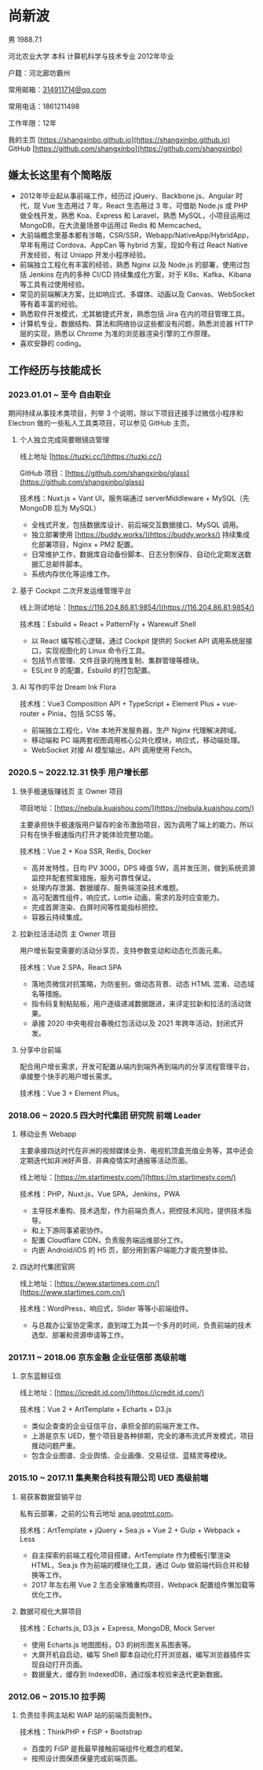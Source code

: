 # 尚新波

男 1988.7.1  

河北农业大学 本科 计算机科学与技术专业 2012年毕业

户籍：河北廊坊霸州

常用邮箱：[314911714@qq.com](mailto:314911714@qq.com)

常用电话：1861211498

工作年限：12年

我的主页 [https://shangxinbo.github.io](https://shangxinbo.github.io)  
GitHub [https://github.com/shangxinbo](https://github.com/shangxinbo) 

## 嫌太长这里有个简略版
- 2012年毕业起从事前端工作，经历过 jQuery、Backbone.js、Angular 时代，现 Vue 生态用过 7 年，React 生态用过 3 年，可借助 Node.js 或 PHP 做全栈开发，熟悉 Koa、Express 和 Laravel，熟悉 MySQL，小项目运用过 MongoDB，在大流量场景中运用过 Redis 和 Memcached。
- 大前端概念里基本都有涉略，CSR/SSR，Webapp/NativeApp/HybridApp，早年有用过 Cordova、AppCan 等 hybrid 方案，现如今有过 React Native 开发经验，有过 Uniapp 开发小程序经验。
- 前端独立工程化有丰富的经验，熟悉 Nginx 以及 Node.js 的部署，使用过包括 Jenkins 在内的多种 CI/CD 持续集成化方案，对于 K8s、Kafka、Kibana 等工具有过使用经验。
- 常见的前端解决方案，比如响应式、多媒体、动画以及 Canvas、WebSocket 等有着丰富的经验。
- 熟悉软件开发模式，尤其敏捷式开发，熟悉包括 Jira 在内的项目管理工具。
- 计算机专业，数据结构、算法和网络协议这些都没有问题，熟悉浏览器 HTTP 层的实现，熟悉以 Chrome 为准的浏览器渲染引擎的工作原理。
- 喜欢安静的 coding。

## 工作经历与技能成长
### 2023.01.01 ~ 至今 自由职业

期间持续从事技术类项目，列举 3 个说明，除以下项目还接手过微信小程序和 Electron 做的一些私人工具类项目，可以参见 GitHub 主页。

1. 个人独立完成简要眼镜店管理
   
    线上地址 [https://tuzki.cc/](https://tuzki.cc/) 
    
    GitHub 项目：[https://github.com/shangxinbo/glass](https://github.com/shangxinbo/glass)

    技术栈：Nuxt.js + Vant UI，服务端通过 serverMiddleware + MySQL（先 MongoDB 后为 MySQL）
   - 全栈式开发，包括数据库设计、前后端交互数据接口、MySQL 调用。
   - 独立部署使用 [https://buddy.works/](https://buddy.works/) 持续集成化部署项目，Nginx + PM2 配置。
   - 日常维护工作，数据库自动备份脚本、日志分割保存、自动化定期发送数据汇总邮件脚本。
   - 系统内存优化等运维工作。

2. 基于 Cockpit 二次开发运维管理平台
   
    线上测试地址：[https://116.204.86.81:9854/](https://116.204.86.81:9854/)

    技术栈：Esbuild + React + PatternFly + Warewulf Shell 
   - 以 React 编写核心逻辑，通过 Cockpit 提供的 Socket API 调用系统层接口，实现视图化的 Linux 命令行工具。
   - 包括节点管理、文件目录的拖拽复制、集群管理等模块。
   - ESLint 9 的配置，Esbuild 的打包配置。

3. AI 写作的平台 Dream Ink Flora
   
    技术栈：Vue3 Composition API + TypeScript + Element Plus + vue-router + Pinia，包括 SCSS 等。
   - 前端独立工程化，Vite 本地开发服务器，生产 Nginx 代理解决跨域。
   - 移动端和 PC 端两套视图调用核心公共化模块，响应式，移动端处理。
   - WebSocket 对接 AI 模型输出，API 调用使用 Fetch。


### 2020.5 ~ 2022.12.31 快手 用户增长部

1. 快手极速版赚钱页 主 Owner 项目
  
    项目地址：[https://nebula.kuaishou.com/](https://nebula.kuaishou.com/) 
    
    主要承担快手极速版用户留存的金币激励项目，因为调用了端上的能力，所以只有在快手极速版内打开才能体验完整功能。
    
    技术栈：Vue 2 + Koa SSR, Redis, Docker
   - 高并发特性，日均 PV 3000，DPS 峰值 5W，高并发压测，做到系统资源监控并配套预案措施，服务可靠性保证。
   - 处理内存泄漏、数据缓存、服务端渲染技术难题。
   - 高可配置性组件，响应式，Lottie 动画，需求的及时应变能力。
   - 完成首屏渲染、白屏时间等性能指标把控。
   - 容器云持续集成。

2. 拉新拉活活动页 主 Owner 项目

    用户增长裂变需要的活动分享页，支持参数变动和动态化页面元素。
  
    技术栈：Vue 2 SPA，React SPA
   - 落地页微信对抗策略，为防鉴别，做动态背景、动态 HTML 混淆、动态域名等措施。
   - 指令码复制粘贴板，用户逐级递减数据跟进，来评定拉新和拉活的活动效果。
   - 承接 2020 中央电视台春晚红包活动以及 2021 年跨年活动，封闭式开发。

3. 分享中台前端
  
    配合用户增长需求，开发可配置从端内到端外再到端内的分享流程管理平台，承接整个快手的用户增长需求。
  
    技术栈：Vue 3 + Element Plus。

### 2018.06 ~ 2020.5 四大时代集团 研究院 前端 Leader

1. 移动业务 Webapp  

    主要承接四达时代在非洲的视频媒体业务、电视机顶盒充值业务等，其中还会定期迭代如非洲好声音、非典疫情实时通报等活动页面。

    线上地址：[https://m.startimestv.com/](https://m.startimestv.com/)
  
    技术栈：PHP，Nuxt.js，Vue SPA，Jenkins，PWA
   - 主导技术重构、技术选型，作为前端负责人，把控技术风险，提供技术指导。
   - 和上下游同事紧密协作。
   - 配置 Cloudflare CDN，负责服务端运维部分工作。
   - 内嵌 Android/iOS 的 H5 页，部分用到客户端能力才能完整体验。

2. 四达时代集团官网

    线上地址：[https://www.startimes.com.cn/](https://www.startimes.com.cn/)
  
    技术栈：WordPress，响应式，Slider 等等小前端组件。
   - 与总裁办公室协定需求，直到竣工为其一个多月的时间，负责前端的技术选型、部署和资源申请等工作。

### 2017.11 ~ 2018.06 京东金融 企业征信部 高级前端

1. 京东蓝鲸征信

    线上地址：[https://icredit.jd.com/](https://icredit.jd.com/)

    技术栈：Vue 2 + ArtTemplate + Echarts + D3.js
   - 类似企查查的企业征信平台，承担全部的前端开发工作。
   - 上游是京东 UED，整个项目是各种排期，完全的瀑布流式开发模式，项目推动问题严重。
   - 包含企业图谱、企业舆情、企业画像、交易征信、蓝精灵等模块。

### 2015.10 ~ 2017.11 集奥聚合科技有限公司 UED 高级前端

1. 易获客数据营销平台
   
    私有云部署，之前的公有云地址 [ana.geotmt.com](http://ana.geotmt.com)。
    
    技术栈：ArtTemplate + jQuery + Sea.js + Vue 2 + Gulp + Webpack + Less
   - 自主探索的前端工程化项目搭建，ArtTemplate 作为模板引擎渲染 HTML，Sea.js 作为前端的模块化工具，通过 Gulp 做前端代码合并和替换等工作。
   - 2017 年左右用 Vue 2 生态全家桶重构项目，Webpack 配置组件懒加载等优化工作。

2. 数据可视化大屏项目
   
    技术栈：Echarts.js, D3.js + Express, MongoDB, Mock Server
   - 使用 Echarts.js 地图图标，D3 的树形图关系图表等。
   - 大屏开机自启动，编写 Shell 脚本自动化打开浏览器，编写浏览器插件实现自动打开页面。
   - 数据量大，缓存到 IndexedDB，通过版本校验来迭代更新数据。

### 2012.06 ~ 2015.10 拉手网

1. 负责拉手网主站和 WAP 站的前端页面制作。
   
    技术栈：ThinkPHP + FiSP + Bootstrap
   - 百度的 FiSP 是我最早接触前端组件化概念的框架。
   - 按照设计图保质保量完成前端页面。
